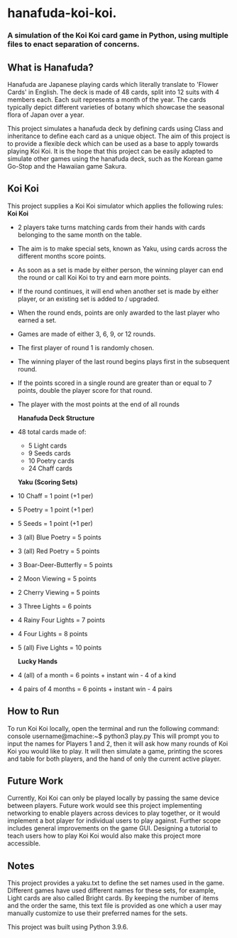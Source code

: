 # hanafuda-koi-koi. 
### A simulation of the Koi Koi card game in Python, using multiple files to enact separation of concerns.

## What is Hanafuda?
Hanafuda are Japanese playing cards which literally translate to 'Flower Cards' in English. The deck is made of 48 cards, split into 12 suits with 4 members each. Each suit represents a month of the year. The cards typically depict different varieties of botany which showcase the seasonal flora of Japan over a year. 

This project simulates a hanafuda deck by defining cards using Class and inheritance to define each card as a unique object. The aim of this project is to provide a flexible deck which can be used as a base to apply towards playing Koi Koi. It is the hope that this project can be easily adapted to simulate other games using the hanafuda deck, such as the Korean game Go-Stop and the Hawaiian game Sakura.

## Koi Koi
This project supplies a Koi Koi simulator which applies the following rules:  
  **Koi Koi**
* 2 players take turns matching cards from their hands with cards belonging to the same month on the table.
* The aim is to make special sets, known as Yaku, using cards across the different months score points.
* As soon as a set is made by either person, the winning player can end the round or call Koi Koi to try and earn more points.
* If the round continues, it will end when another set is made by either player, or an existing set is added to / upgraded.
* When the round ends, points are only awarded to the last player who earned a set. 
* Games are made of either 3, 6, 9, or 12 rounds.
* The first player of round 1 is randomly chosen.
* The winning player of the last round begins plays first in the subsequent round.
* If the points scored in a single round are greater than or equal to 7 points, double the player score for that round.
* The player with the most points at the end of all rounds

  **Hanafuda Deck Structure**
* 48 total cards made of:
  * 5 Light cards
  * 9 Seeds cards
  * 10 Poetry cards
  * 24 Chaff cards

  **Yaku (Scoring Sets)**
* 10 Chaff              = 1 point (+1 per)
* 5 Poetry              = 1 point (+1 per)
* 5 Seeds               = 1 point (+1 per)
* 3 (all) Blue Poetry   = 5 points
* 3 (all) Red Poetry    = 5 points
* 3 Boar-Deer-Butterfly = 5 points
* 2 Moon Viewing        = 5 points
* 2 Cherry Viewing      = 5 points
* 3 Three Lights        = 6 points
* 4 Rainy Four Lights   = 7 points
* 4 Four Lights         = 8 points
* 5 (all) Five Lights   = 10 points

  **Lucky Hands**
* 4 (all) of a month    = 6 points + instant win - 4 of a kind
* 4 pairs of 4 months   = 6 points + instant win - 4 pairs

## How to Run
To run Koi Koi locally, open the terminal and run the following command:
    console
    username@machine:~$ python3 play.py
This will prompt you to input the names for Players 1 and 2, then it will ask how many rounds of Koi Koi you would like to play. It will then simulate a game, printing the scores and table for both players, and the hand of only the current active player.

## Future Work
Currently, Koi Koi can only be played locally by passing the same device between players. Future work would see this project implementing networking to enable players across devices to play together, or it would implement a bot player for individual users to play against. Further scope includes general improvements on the game GUI. Designing a tutorial to teach users how to play Koi Koi would also make this project more accessible.

## Notes
This project provides a yaku.txt to define the set names used in the game. Different games have used different names for these sets, for example, Light cards are also called Bright cards. By keeping the number of items and the order the same, this text file is provided as one which a user may manually customize to use their preferred names for the sets.

This project was built using Python 3.9.6.